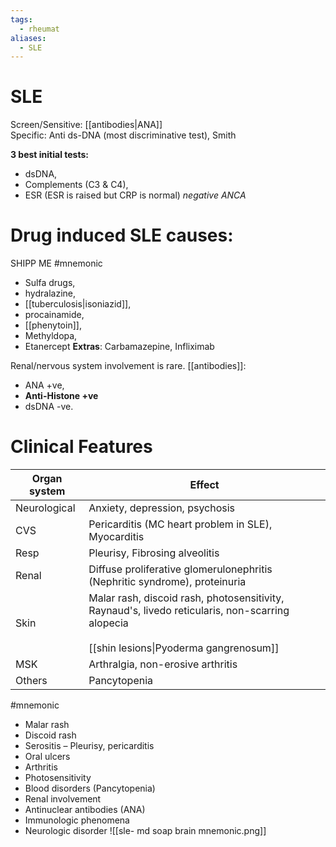 ```yaml
---
tags:
  - rheumat
aliases:
  - SLE
---
```

# SLE
Screen/Sensitive: [[antibodies|ANA]]  
Specific: Anti ds-DNA (most discriminative test), Smith  
  
**3 best initial tests:** 
- dsDNA, 
- Complements (C3 & C4), 
- ESR (ESR is raised but CRP is normal)
*negative ANCA*
# Drug induced SLE causes:
SHIPP ME #mnemonic 
- Sulfa drugs, 
- hydralazine, 
- [[tuberculosis|isoniazid]], 
- procainamide, 
- [[phenytoin]], 
- Methyldopa, 
- Etanercept
**Extras**: Carbamazepine, Infliximab

Renal/nervous system involvement is rare. 
[[antibodies]]: 
- ANA +ve, 
- **Anti-Histone +ve**
- dsDNA -ve.
# Clinical Features
| Organ system | Effect                                                                                                                                         |
| ------------ | ---------------------------------------------------------------------------------------------------------------------------------------------- |
| Neurological | Anxiety, depression, psychosis                                                                                                                 |
| CVS          | Pericarditis (MC heart problem in SLE), Myocarditis                                                                                            |
| Resp         | Pleurisy, Fibrosing alveolitis                                                                                                                 |
| Renal        | Diffuse proliferative glomerulonephritis (Nephritic syndrome), proteinuria                                                                     |
| Skin         | Malar rash, discoid rash, photosensitivity, Raynaud's, livedo reticularis, non-scarring alopecia<br><br>[[shin lesions\|Pyoderma gangrenosum]] |
| MSK          | Arthralgia, non-erosive arthritis                                                                                                              |
| Others       | Pancytopenia                                                                                                                                   |
#mnemonic 
- Malar rash
- Discoid rash
- Serositis – Pleurisy, pericarditis
- Oral ulcers
- Arthritis
- Photosensitivity
- Blood disorders (Pancytopenia)
- Renal involvement
- Antinuclear antibodies (ANA)
- Immunologic phenomena
- Neurologic disorder
![[sle- md soap brain mnemonic.png]]